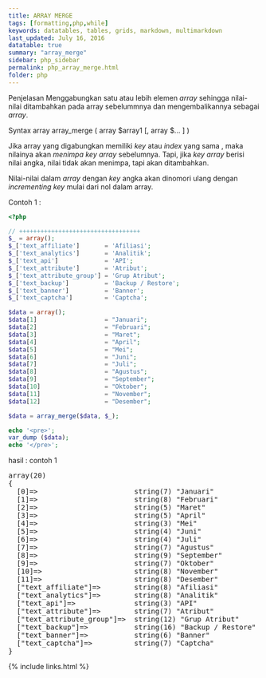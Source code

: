 ```yaml
---
title: ARRAY MERGE
tags: [formatting,php,while]
keywords: datatables, tables, grids, markdown, multimarkdown
last_updated: July 16, 2016
datatable: true
summary: "array_merge"
sidebar: php_sidebar
permalink: php_array_merge.html
folder: php
---
```


Penjelasan
Menggabungkan satu atau lebih elemen _array_ sehingga nilai-nilai ditambahkan pada array sebelummnya dan mengembalikannya sebagai _array_.

Syntax
array array_merge ( array $array1 [, array $... ] )

Jika array yang digabungkan memiliki _key_ atau _index_ yang sama , maka nilainya akan *menimpa* _key array_ sebelumnya. Tapi, jika _key array_ berisi nilai angka, nilai tidak akan menimpa, tapi akan ditambahkan.

Nilai-nilai dalam _array_ dengan _key_ angka akan dinomori ulang dengan _incrementing_ _key_ mulai dari nol dalam array.

Contoh 1 :

```php
<?php

// ++++++++++++++++++++++++++++++++++
$_ = array();
$_['text_affiliate']       = 'Afiliasi';
$_['text_analytics']       = 'Analitik';
$_['text_api']             = 'API';
$_['text_attribute']       = 'Atribut';
$_['text_attribute_group'] = 'Grup Atribut';
$_['text_backup']          = 'Backup / Restore';
$_['text_banner']          = 'Banner';
$_['text_captcha']         = 'Captcha';

$data = array();
$data[1]	               = "Januari";
$data[2]	               = "Februari";
$data[3]	               = "Maret";
$data[4]	               = "April";
$data[5]	               = "Mei";
$data[6]	               = "Juni";
$data[7]	               = "Juli";
$data[8]	               = "Agustus";
$data[9]	               = "September";
$data[10]	               = "Oktober";
$data[11]	               = "November";
$data[12]	               = "Desember";

$data = array_merge($data, $_);

echo '<pre>';
var_dump ($data);
echo '</pre>';
```
hasil : contoh 1 
<pre>
array(20) 
{
  [0]=>                       string(7) "Januari"
  [1]=>                       string(8) "Februari"
  [2]=>                       string(5) "Maret"
  [3]=>                       string(5) "April"
  [4]=>                       string(3) "Mei"
  [5]=>                       string(4) "Juni"
  [6]=>                       string(4) "Juli"
  [7]=>                       string(7) "Agustus"
  [8]=>                       string(9) "September"
  [9]=>                       string(7) "Oktober"
  [10]=>                      string(8) "November"
  [11]=>                      string(8) "Desember"
  ["text_affiliate"]=>        string(8) "Afiliasi"
  ["text_analytics"]=>        string(8) "Analitik"
  ["text_api"]=>              string(3) "API"
  ["text_attribute"]=>        string(7) "Atribut"
  ["text_attribute_group"]=>  string(12) "Grup Atribut"
  ["text_backup"]=>           string(16) "Backup / Restore"
  ["text_banner"]=>           string(6) "Banner"
  ["text_captcha"]=>          string(7) "Captcha"
}
</pre>

{% include links.html %}
